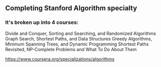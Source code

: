 ## Completing Stanford Algorithm specialty

### It's broken up into 4 courses:
Divide and Conquer, Sorting and Searching, and Randomized Algorithms
Graph Search, Shortest Paths, and Data Structures
Greedy Algorithms, Minimum Spanning Trees, and Dynamic Programming
Shortest Paths Revisited, NP-Complete Problems and What To Do About Them

https://www.coursera.org/specializations/algorithms
